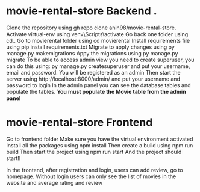 # movie-rental-store Backend .
Clone the repository using gh repo clone anin98/movie-rental-store.
Activate virtual-env using  venv\Scripts\activate 
Go back one folder using cd..
Go to movierental folder using cd movierental
Install requirements file using pip install requirements.txt
Migrate to apply changes using py manage.py makemigrations
Appy the migrations using py manage.py migrate
To be able to access admin view you need to create superuser, you can do this using:
py manage.py createsuperuser and put your username, email and password. You will be registered as an admin
Then start the server using http://localhost:8000/admin/ and put your username and password to login
In the admin panel you can see the database tables and populate the tables.
**You must populate the Movie table from the admin panel**


# movie-rental-store Frontend
Go to frontend folder
Make sure you have the virtual environment activated
Install all the packages using npm install
Then create a build using npm run build
Then start the project using npm run start
And the project should start!!

In the frontend, after registration and login, users can add review, go to homepage.
Without login users can only see the list of movies in the website and average rating and review
